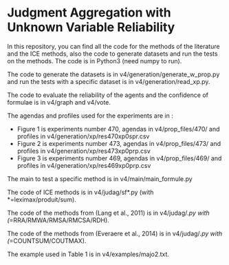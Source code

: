 # Judgment Aggregation with Unknown Variable Reliability

In this repository, you can find all the code for the methods of the literature and the ICE methods, also the code to generate datasets and run the tests on the methods. The code is in Python3 (need numpy to run). 

The code to generate the datasets is in v4/generation/generate_w_prop.py and run the tests with a specific dataset is in v4/generation/read_xp.py. 

The code to evaluate the reliability of the agents and the confidence of formulae is in v4/graph and v4/vote. 

The agendas and profiles used for the experiments are in :
  - Figure 1 is experiments number 470, agendas in v4/prop_files/470/ and profiles in v4/generation/xp/res470xp0spr.csv
  - Figure 2 is experiments number 473, agendas in v4/prop_files/473/ and profiles in v4/generation/xp/res473xp0prp.csv
  - Figure 3 is experiments number 469, agendas in v4/prop_files/469/ and profiles in v4/generation/xp/res469xp0prp.csv

The main to test a specific method is in v4/main/main_formule.py

The code of ICE methods is in v4/judag/sf*.py (with *=leximax/produit/sum).

The code of the methods from (Lang et al., 2011) is in v4/judag/*.py with (*=RRA/RMWA/RMSA/RMCSA/RDH).

The code of the methods from (Everaere et al., 2014) is in v4/judag/*.py with (*=COUNTSUM/COUTMAX).

The example used in Table 1 is in v4/examples/majo2.txt.
